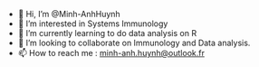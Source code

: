 - 👋 Hi, I’m @Minh-AnhHuynh
- 👀 I’m interested in Systems Immunology
- 🌱 I’m currently learning to do data analysis on R
- 💞️ I’m looking to collaborate on Immunology and Data analysis.
- 📫 How to reach me : minh-anh.huynh@outlook.fr

<!---
Minh-AnhHuynh/Minh-AnhHuynh is a ✨ special ✨ repository because its `README.md` (this file) appears on your GitHub profile.
You can click the Preview link to take a look at your changes.
--->
